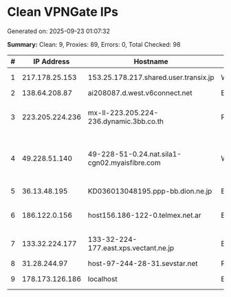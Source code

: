 # Clean VPNGate IPs
Generated on: 2025-09-23 01:07:32

**Summary:** Clean: 9, Proxies: 89, Errors: 0, Total Checked: 98

| # | IP Address | Hostname | Type | Country | Provider |
|---|------------|----------|------|---------|----------|
| 1 | 217.178.25.153 | 153.25.178.217.shared.user.transix.jp | Wireless | JP | INTERNET MULTIFEED CO. |
| 2 | 138.64.208.87 | ai208087.d.west.v6connect.net | Business | JP | Asahi Net |
| 3 | 223.205.224.236 | mx-ll-223.205.224-236.dynamic.3bb.co.th | Residential | TH | Triple T Broadband Public Company Limited |
| 4 | 49.228.51.140 | 49-228-51-0.24.nat.sila1-cgn02.myaisfibre.com | Wireless | TH | ADVANCED WIRELESS NETWORK COMPANY LIMITED |
| 5 | 36.13.48.195 | KD036013048195.ppp-bb.dion.ne.jp | Business | JP | KDDI CORPORATION |
| 6 | 186.122.0.156 | host156.186-122-0.telmex.net.ar | Business | AR | Techtel LMDS Comunicaciones Interactivas S.A. |
| 7 | 133.32.224.177 | 133-32-224-177.east.xps.vectant.ne.jp | Business | JP | ARTERIA Networks Corporation |
| 8 | 31.28.244.97 | host-97-244-28-31.sevstar.net | Residential | UA | Lancom Ltd. |
| 9 | 178.173.126.186 | localhost | Business | UA | Miranda-Media Ltd |
